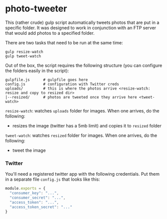 # photo-tweeter

This (rather crude) gulp script automatically tweets photos that are put in a specific folder.
It was designed to work in conjunction with an FTP server that would add photos to a specified folder.

There are two tasks that need to be run at the same time:

```shell
gulp resize-watch
gulp tweet-watch
```

Out of the box, the script requires the following structure (you can configure the folders easily in the script):

```shell
gulpfile.js      # gulpfile goes here
config.js        # configuration with Twitter creds
uploads/         # this is where the photos arrive <resize-watch: resize and copy to resized dir>
|--resized/      # photos are tweeted once they arrive here <tweet-watch>
```

`resize-watch`: watches `uploads` folder for images. When one arrives, do the following:
 - resizes the image (twitter has a 5mb limit) and copies it to `resized` folder

`tweet-watch`: watches `resized` folder for images. When one arrives, do the following:
 - tweet the image

 ### Twitter

 You'll need a registered twitter app with the following credentials. Put them in a separate file `config.js` that looks like this:

 ```javascript
 module.exports = {
   "consumer_key": "...",
   "consumer_secret": "...",
   "access_token": "...",
   "access_token_secret": "..."
 }
 ```
